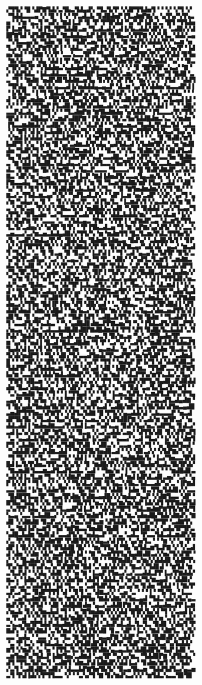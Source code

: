 ▞▜▜▞▝█▝▟▛▇▜▟▞▃▜▙▃▜▟▄▟▚▝▜▃▜▞▛▝▞▟▛▜▜▟▅▜▝▝▝▞▝▞▜▝▞▝▜▟▟▃▃▃▄▝▞▝█▝▐▝▞▝▛▃▟▃▙▝▊▟█▟▅▛▐▜▃▟▆▛▇▞▄▝▄▜▚▞▚▜▚▃▅▝▝▞▆▝▄▃▜▝▚▟▚▝▇▟▐▃▛▝▊▝▛▝▛▜▛▟▟▝▚▞▚▛▐▟▚▞▃▝█▜▝▜▜▟▅▛▐▃▆▜▃▝▝▟▐▜▃▜▛▜▟▟▊▃▅▝▜▃▟▃▟▞▃▟▐▞▙▃▟▟▞▟▛▞▄▝▃▟▉▞▞▟█▛▇▜▟▝▟▜▟▛▇▟▞▝▇▃▙▟▄▃▙▛▐▟▜▝▉▜▙▃▞▞▛▛▇▝▞▞▚▜▃▝▟▟▞▃▄▝▚▜▃▃▄▞▙▝▜▟▅▝▉▝▊▝▜▟▛▃▅▞▜▝▟▜▃▝▇▝▇▟▜▞▟▟▟▞▛▞▚▃▆▝▅▜▃▞▛▃▛▞▄▛▇▜▚▛▐▝▝▟▟▃▝▃▅▛▐▜▞▟▝▞▅▝▇▟▝▝▃▝▄▟▞▞▅▞▛▝▐▟▅▞▅▟▝▝▜▟▇▝▞▞▛▝▃▃▚▃▃▜▛▝▝▜▄▟▊▃▄▟▛▃▟▜▛▞▛▞▄▞▛▟▟▝▉▜▅▝▇▞▟▃▄▞▝▟▄▝▟▟▐▝▛▝▆▞▝▟▜▞▄▞▙▝▊▟▅▜▛▟▞▝▜▞▆▟▟▝▚▞▝▝▉▃▞▜▛▞▜▞▛▝▚▜▟▟▅▃▚▃▙▟▅▜▝▟▆▃▃▝▃▞▞▝▞▝▊▝█▛▇▜▛▃▚▃▞▝▇▝▞▝▟▟▜▟▃▝▐▟▃▟▟▃▃▜▃▟▆▟█▛▐▃▄▛▇▜▞▃▆▞▚▞▆▜▚▜▄▞▜▝█▟█▝▃▃▝▜▝▝▇▟▇▝▅▟▛▟▊▜▟▟▇▃▅▜▄▝▊▞▛▞▚▛▐▜▞▝▆▞▞▃▜▝▐▜▟▝▝▟▟▜▝▜▛▟▄▝▚▞▅▞▟▞▄▃▃▟▐▞▅▟▟▟▄▃▄▃▛▝▟▃▆▝▄▞▛▞▟▟▅▞▅▃▃▟▛▟▐▝▐▞▙▜▃▝▐▝▜▝█▟▃▞▅▛▇▟▚▞▃▝▅▞▜▟▐▟▚▝▐▝▃▜▄▟▄▝▃▞▟▟▄▝▝▝▟▝▚▜▛▃▅▟▅▞▝▜▛▞▙▞▜▃▄▜▞▟▉▝▉▝▚▃▚▟▉▟▊▟▜▟▝▜▝▃▜▃▄▟▐▟▝▞▞▝▝▃▛▞▜▜▅▛▐▜▃▟▊▞▜▟▛▟▚▟▅▃▟▞▞▃▅▞▞▃▙▃▛▞▟▟▐▝▚▝▝▟█▞▃▃▛▟▃▟▄▝▜▟█▝▞▝▝▜▃▟▆▛▇▝▇▜▙▟▇▟▅▝▅▜▟▟▞▝▐▜▃▃▃▞▛▞▜▜▞▜▛▟▝▝▝▟█▟▄▞▞▃▆▟▚▟█▛▇▝▐▜▞▛▇▝▉▞▃▜▅▜▟▟█▟▆▃▚▃▝▞▆▟▆▝▐▜▃▃▆▟▇▟▞▞▃▟█▞▚▝▉▞▞▝▟▃▛▟▝▝▚▟▆▃▅▃▞▜▄▟▄▜▚▟▃▜▟▝▃▟▃▝▞▝▇▜▝▟▐▞▚▃▙▟▉▞▞▟▆▞▜▞▝▟█▟█▃▚▟▆▟▚▟▜▜▛▞▜▞▙▃▞▜▄▞▃▜▝▞▆▟▐▞▟▟▟▝▃▞▟▃▙▛▇▝▝▝▟▝▆▜▟▝▝▟▚▝█▝▅▝▝▝▃▝▉▝▉▟▉▞▆▜▙▟▛▜▝▞▄▝▐▞▆▝█▝▄▞▃▟▆▃▙▜▚▟▄▝▄▟▜▟▃▟▝▞▙▟▆▜▛▞▃▝▅▝▆▟▉▟▅▝▜▟▛▞▜▝▃▞▅▃▚▜▜▛▇▃▆▟▐▝▝▝▉▃▝▞▚▜▃▝▉▟▇▞▅▜▝▟▊▟▜▃▟▜▄▝▊▃▟▝▜▞▆▜▙▞▚▜▚▟▅▜▛▞▚▃▛▃▃▟█▃▝▃▟▝▟▜▚▝▛▃▃▜▅▝█▟▇▃▃▝▇▝▟▟▐▞▙▟█▃▚▟▃▟▄▃▞▃▞▞▟▜▃▃▚▜▅▜▜▞▞▞▅▛▇▞▃▃▙▃▆▟▛▜▃▟▃▝▊▜▛▜▅▝█▞▞▞▆▜▙▞▃▜▄▃▛▃▃▃▝▜▃▃▃▞▜▝█▝▉▟▛▟▇▟▛▃▞▟▞▟▇▃▝▟▛▞▅▝▄▃▄▝█▝▜▝▃▟▐▃▛▝▇▟▐▟▅▟▜▞▃▃▄▜▄▃▆▞▙▝▟▝▞▃▝▝▃▛▇▃▃▟▄▝▜▃▜▟▆▞▛▜▚▛▐▛▐▝▆▝▉▝▜▃▅▜▅▟▇▞▆▛▐▜▄▞▃▟▟▝▝▟█▝▚▞▝▜▝▝▊▜▝▟▝▝▊▟▉▟▛▃▙▃▙▟▝▞▜▃▝▝▉▝▇▜▅▟▆▟▆▞▞▞▜▝▉▞▝▝▇▃▞▃▜▜▟▃▆▃▄▞▚▜▞▝▚▟▜▃▟▃▛▞▝▝▟▛▐▃▆▝▅▞▃▟▛▝▞▟▚▝▄▞▜▝▄▞▆▝▚▟▄▞▄▝▊▝▃▝▊▞▞▟▃▞▛▃▝▟▐▜▄▜▃▝▐▃▆▟▚▜▝▞▄▃▙▞▟▞▆▝▇▝▃▝▞▜▞▃▄▝▛▞▟▝▞▜▙▃▜▞▟▝▅▟█▟▞▃▚▟▊▝▚▜▛▝▉▟▟▟▝▃▞▞▜▃▄▞▜▞▛▜▞▝█▜▃▟▅▝▃▞▜▃▃▃▛▃▟▞▚▜▜▞▝▟▟▃▙▟▟▞▆▞▝▃▙▞▟▃▆▝▐▞▞▜▚▜▄▛▇▝▛▝▃▃▃▝▃▝▚▜▟▃▄▃▝▛▇▝▝▞▛▛▐▝▄▛▇▟▛▃▄▝▟▃▆▜▞▜▜▃▜▃▜▞▃▟▅▞▞▝▅▜▛▝▊▜▚▝▝▛▐▜▙▃▟▃▅▝▜▝▇▝▄▛▇▞▄▞▟▜▞▝▛▞▃▃▚▃▅▃▃▞▃▞▆▃▅▃▙▟▄▟▉▞▞▜▜▞▚▝▆▝▆▟▆▜▜▝█▃▜▃▆▞▛▟▃▜▜▜▅▜▞▞▙▝▃▟▛▞▅▟▃▞▛▞▚▝█▟▞▟▄▝█▟▅▛▐▟▆▃▄▝█▟▚▞▝▃▙▟█▞▙▜▝▝▊▛▐▞▝▟▐▜▛▜▜▞▜▞▝▝▟▜▞▟▇▟▞▞▛▝▛▝▉▞▚▛▇▃▄▞▚▟▞▟▞▝▄▃▞▝▆▃▟▜▝▜▄▜▃▝▃▝▊▝▊▃▄▝▉▝▉▃▞▝▐▃▛▟▐▝▝▜▝▃▟▝▄▃▄▜▃▜▟▜▛▝▉▜▞▃▚▞▜▞▛▃▟▜▄▞▝▃▞▝▞▃▄▃▜▝▚▝▜▝▛▃▝▟▉▞▝▞▚▟▜▃▜▃▆▜▝▃▆▟▇▃▟▃▜▃▚▟▉▝▚▝▟▝▞▞▛▃▞▃▚▃▛▜▅▜▛▝▛▟▟▃▝▃▛▃▜▃▚▜▙▟▃▟▞▟▛▜▞▜▃▜▛▃▜▜▃▞▄▟▅▝▄▜▄▞▃▜▚▝▉▛▐▝▜▟▚▞▝▟▚▜▙▟▉▃▟▝▃▜▄▟▅▞▞▝▚▞▆▝▊▞▜▝▅▜▝▃▚▟▉▞▆▃▟▞▝▟▟▃▞▟▃▞▄▟▄▞▚▝▝▟▐▝▜▜▜▟▊▞▅▃▟▞▚▃▅▝█▟▅▃▝▜▄▝▟▞▜▛▐▃▙▃▆▜▞▃▚▛▐▝▃▜▅▃▚▃▙▝▟▃▆▟▐▝▐▞▄▟▝▝█▞▚▟▉▞▃▟▄▞▟▟▛▞▄▞▝▞▟▜▛▛▇▃▅▜▛▞▝▃▙▞▝▜▟▜▛▝▚▟▅▜▄▟█▞▙▜▚▝▅▞▝▜▚▟▉▜▝▝▄▜▃▝▅▃▛▟▜▝▝▜▃▟▄▝▄▃▚▟▆▟▃▜▞▝▚▛▇▟▆▟▅▃▞▞▜▜▅▝█▟▐▛▐▜▅▝▟▜▝▟█▞▄▟▝▝▃▝█▟▄▃▝▝▄▃▙▜▛▟█▟▐▝▟▜▟▟▛▟▅▟▝▟▆▞▞▟█▟▝▝▆▞▙▃▞▝▅▜▛▝▆▞▞▟▄▝▃▜▄▃▞▟▅▃▅▟▜▜▞▟▐▟▊▜▄▝▉▝▄▃▞▜▝▜▃▞▝▜▙▛▐▟▜▝▃▟█▃▙▜▜▞▝▝▇▝█▟▆▝▝▜▃▟▟▜▝▞▜▝▃▃▟▜▞▜▚▃▙▃▝▝▚▝▄▟█▟▊▟▆▃▛▛▇▃▅▞▜▝▚▝▐▜▟▃▟▜▞▟▊▃▛▜▚▞▅▃▄▝▞▟▆▝▃▟▃▃▙▟█▟▉▟█▛▇▟█▟▆▟▟▝▛▜▝▟▜▝▉▟█▞▙▃▙▟▟▝▃▜▛▟▞▝▇▟▟▝▉▞▞▟▃▜▃▟▞▃▛▞▄▃▅▃▜▝▉▞▆▃▅▝▚▞▃▞▛▜▄▟▅▜▛▃▃▃▆▝▄▞▜▝▅▟▐▝█▃▟▝█▟▃▟█▟▆▝▜▝▛▝▃▞▚▞▝▃▟▜▚▝▆▟▊▟▟▜▜▟▅▟▜▜▄▟▞▟▐▃▚▜▝▟▞▜▜▝▅▜▅▝▝▃▚▝▄▃▅▟▃▝▅▝▃▟▝▃▆▜▚▟▅▝▉▃▟▃▜▝▜▞▟▞▅▟▛▜▝▝▜▞▝▟▊▞▜▞▃▃▟▜▅▟▞▜▚▃▟▜▛▝▅▞▆▜▟▛▐▃▝▝▃▟▆▟█▝▝▝▚▟▛▞▞▝█▜▞▞▚▜▞▞▚▝▄▞▛▝▜▜▝▝▅▟▄▛▐▛▐▞▜▝▟▝▟▟▛▟▉▃▛▜▟▟▜▛▐▃▟▜▟▟▅▃▆▝▛▟█▝▟▞▄▟▝▟█▝▐▟▉▞▄▞▆▃▝▜▜▟▛▃▃▜▚▛▇▜▙▞▆▝▃▃▛▟▞▟▟▞▆▟▃▟▅▟▛▞▚▝▉▞▅▝▆▟▝▝▟▃▛▜▚▞▆▜▚▃▙▞▃▜▄▞▝▛▇▜▝▟█▃▅▝▞▃▜▝▉▞▛▃▜▃▚▞▞▝▛▜▝▜▞▃▟▟▚▜▛▜▄▜▄▟▊▃▛▟▉▟▟▟▅▝█▃▞▟▅▟▄▞▄▝▃▟▝▟▛▞▝▃▛▝▆▜▞▝▄▝█▝▉▟▝▃▄▜▄▜▃▞▛▝▆▜▝▝▝▃▚▃▆▟▇▝▆▝▞▜▝▝▐▝▜▜▄▟▝▞▝▝▉▝▐▃▅▃▜▟▜▃▚▃▆▟▜▃▛▜▚▞▛▜▄▃▄▞▛▝▜▝▅▜▅▝▞▝▟▝▛▛▐▜▞▝▄▟▚▝▅▞▄▞▝▜▙▟▝▝▞▃▙▃▟▜▃▟▄▟▇▝▜▝█▞▄▟▞▜▅▟▅▜▙▜▛▞▙▝▚▞▅▜▚▃▟▝▃▟█▞▆▛▐▃▚▜▙▜▟▞▟▜▅▃▄▟▉▃▅▟▛▜▜▜▅▃▚▛▇▜▚▝▞▟▜▃▜▟▇▝█▝▛▜▞▞▄▃▟▟▞▟▝▃▙▃▃▃▛▝▅▃▟▟▛▜▙▜▙▝▞▜▃▟▃▜▄▞▚▜▅▃▚▃▅▃▚▞▞▟▜▟▉▛▇▝▞▃▟▞▆▝▆▜▛▃▞▝▅▟▟▃▟▟▐▝▆▟▅▟▇▃▃▞▛▃▙▟▐▃▅▝▚▟▚▃▄▝▉▟▚▜▄▞▅▃▚▟▛▜▄▝▊▟▃▞▃▟▐▃▚▞▟▃▞▟▛▝▇▜▄▝▞▝▉▃▄▝▞▃▞▃▟▟▞▃▅▞▝▟▜▜▞▟▊▝▊▞▟▜▚▟▜▝▃▝▄▃▟▃▙▜▙▞▛▟▚▟▞▜▄▃▙▛▐▞▃▟▛▝▚▃▃▞▝▃▟▝▜▃▞▝▐▞▝▟▝▟▆▜▛▜▝▃▙▟▇▝▞▝▜▞▚▞▜▟█▝▛▟▊▝▝▟▉▃▚▝▃▃▄▝▄▞▞▜▝▝▄▝█▟▟▜▄▟▝▝▚▟▟▟▊▟▛▃▛▟▇▃▟▟▝▝▜▟▟▜▙▜▅▟▉▃▟▝▝▞▝▟▊▃▞▞▝▞▙▛▇▞▚▝▟▝▜▝▜▞▝▝▄▜▃▝▃▃▛▜▞▝▟▟▐▝▝▟▉▞▞▃▄▝▅▟▇▟▇▞▙▝▐▃▞▜▅▃▃▜▛▟█▟▐▃▜▞▛▟▅▃▜▜▚▃▜▞▄▜▞▝▊▝▆▟█▞▛▞▞▞▆▜▙▜▙▟▅▜▄▟▃▜▙▜▛▟▞▝▇▃▆▟▊▜▃▃▆▃▟▜▃▟▜▃▟▃▝▃▟▝▝▜▅▞▅▝▐▝▃▝▄▞▝▃▚▝▝▝▆▟█▟▊▃▚▟▞▟▐▃▜▃▆▝▜▃▝▞▞▟▇▟▚▟█▜▃▃▚▟▛▃▟▝▆▟▐▟▛▟▃▟▊▃▅▞▝▃▞▝▄▛▐▞▞▟▝▝▜▝▄▝▞▝▄▝▞▝▜▞▟▃▞▟▊▝▊▜▄▃▚▜▙▃▜▟▃▃▟▞▚▞▃▝▐▛▇▟▃▃▚▟▟▝▐▞▆▝▟▟▅▜▛▝▝▝█▞▜▟▚▝▜▝▟▟▉▝▐▟▅▝▊▃▜▜▄▜▟▟▊▞▞▃▃▝▉▟█▜▜▃▃▜▛▝▜▃▄▜▛▟▆▞▛▟▇▃▄▟█▞▞▞▅▟▄▞▚▃▛▝▞▟▇▜▃▃▝▟▛▝▇▜▙▞▜▟▄▜▝▞▙▝▛▟▝▝▝▜▙▜▜▝▅▃▚▜▄▞▆▞▆▞▅▛▐▟▞▟▜▝▛▛▇▟▟▜▟▃▚▞▛▛▐▟▄▝▟▃▟▞▜▃▄▟▛▟▐▃▛▝▝▟▞▟▞▜▛▜▝▜▟▃▆▟▆▛▇▜▜▞▆▜▞▜▚▃▄▝▃▃▜▃▙▟█▃▞▝▞▃▅▝▇▞▆▟▆▜▝▝▜▃▙▝▆▃▚▟▅▟█▞▜▟▞▟▇▟▚▝▇▟▊▝▞▟▇▟▇▝▉▃▛▃▞▃▝▞▆▃▚▟▜▃▆▝▟▜▟▟▊▝▅▞▄▟▚▞▛▜▛▝▃▟▇▜▚▝▃▝▇▟▐▟▚▃▆▜▝▜▟▝▆▛▇▃▃▜▅▟█▝▇▟▉▝▝▝▄▟▐▟▊▃▚▝▄▟▄▜▛▜▛▃▚▟█▃▙▟▆▝▆▟▊▟▝▃▃▟▜▞▄▝▅▟▄▃▛▝▚▞▃▝▃▟▃▝▛▃▃▜▟▃▟▃▆▟▛▞▆▞▃▝▛▞▜▝▇▟▚▟▆▜▛▝▛▟▉▜▜▞▞▟▄▃▞▟▐▜▚▝▄▞▅▜▃▝▝▝▆▝▞▝▄▝▛▝▟▛▐▝▉▞▞▞▛▟▜▝█▜▟▟█▝█▞▝▝▆▞▜▜▄▜▝▜▙▝▅▜▟▃▆▜▃▛▇▝▞▝▞▃▟▟▝▟▅▝▞▟▆▝▟▞▚▃▆▜▟▛▐▟▝▝▇▝▚▃▆▜▜▜▄▜▄▟▉▟▉▃▞▞▅▞▜▞▟▜▛▝▞▝▞▝█▃▆▟▞▞▟▞▜▟▐▞▙▜▄▜▝▝█▝▝▝▜▛▇▟▉▞▚▞▆▞▞▟▟▟▉▝▟▟▛▜▚▜▚▞▆▜▞▜▚▟▚▃▚▞▚▛▇▛▇▝█▟▝▃▚▟▞▟▞▟▚▝▇▃▞▞▜▟▊▟▝▝▆▜▟▝▆▃▜▃▛▟▝▝▞▟▄▝▟▟▊▝▛▝▅▝▇▝▐▃▄▛▐▜▅▃▞▃▞▃▃▟▟▃▛▛▐▃▞▛▇▟▟▞▆▃▚▝▐▟▆▞▚▞▞▝▟▞▞▟▅▜▅▝▟▟▜▝▟▟▟▃▜▝▅▜▟▞▜▞▆▃▄▟▝▝▟▟▉▞▞▃▞▃▞▃▚▟▟▜▜▝▐▟▝▜▃▝▃▝▃▟▜▟▛▟▄▝▄▞▄▞▅▝▊▟▅▝▜▟▟▝▐▝▇▞▛▃▛▃▞▜▃▝▉▟▛▜▜▜▝▟▝▝▊▜▝▃▝▟▇▃▞▞▝▃▅▝▃▝▝▝▐▝▝▜▞▜▃▝▐▃▃▞▝▃▅▜▄▟▆▛▇▝▅▞▅▝▆▜▞▟▜▜▅▝▇▟▞▟▇▞▚▜▅▃▄▟▝▜▟▃▚▟▞▞▙▞▄▃▆▟▚▜▚▝▟▜▟▝▝▟▉▝▟▟█▟▊▟▅▝▄▃▞▃▟▟▊▛▇▝▄▜▜▝▃▟▄▟▅▃▛▛▐▃▆▞▅▃▙▝▊▞▄▜▅▃▙▟▝▜▝▝▄▝▇▜▅▟▅▞▛▞▞▟▟▝█▜▛▞▙▞▟▝▜▝▞▃▄▟▐▞▄▝▛▃▟▝▝▞▚▜▝▞▅▜▟▞▆▟█▞▅▟▜▝▄▝▟▟▚▞▅▝▞▝▟▜▛▞▅▝▃▜▝▃▚▟▞▃▚▃▄▜▅▜▛▜▟▟▚▟▄▟▇▟▜▜▄▝▊▟▝▃▙▟▚▟▃▟▃▜▃▜▃▝▉▟▊▝▞▟▅▜▝▛▇▟▚▝▚▜▛▟▇▟▝▃▜▞▆▟▝▞▟▟▐▜▞▟▊▝▊▃▝▟▛▝▐▃▚▝▇▟▝▟▇▜▃▝▄▜▞▃▃▝▄▟▄▝▝▃▃▝▞▃▝▜▃▝▇▝▆▜▜▝▄▃▄▛▇▝▟▟▛▝▄▃▜▝█▟▉▟▛▞▄▟▟▝▝▃▝▛▐▃▚▝▜▜▟▃▟▃▚▃▞▟▜▟▉▟▛▟▜▝▟▞▛▃▜▟▛▝▟▃▙▜▃▞▚▞▙▟▟▞▆▜▝▞▆▟▚▝▄▝▅▝▐▜▜▃▜▃▜▞▆▜▛▟▇▞▄▃▄▃▙▞▟▟█▟█▜▞▜▄▛▐▟▉▝▃▃▆▜▅▟▚▞▜▟▃▛▐▟▇▜▅▞▃▟▇▟▝▃▄▜▛▝▚▞▄▞▆▃▝▜▟▟▉▛▇▝▟▜▙▟▄▝▟▜▝▜▜▃▜▟▚▃▜▝▃▟▇▜▝▟▆▃▛▟▐▟▇▟▛▞▟▟▐▃▞▝▊▟▆▞▆▜▝▞▃▜▟▞▞▃▜▝▃▟▊▟█▃▚▟▊▞▝▟▃▃▙▛▇▜▅▜▙▜▞▝▉▃▄▜▙▃▅▝▜▟▟▜▟▜▃▞▄▃▅▃▜▝▛▟▐▟▞▞▛▜▜▃▃▝▞▝▝▃▚▞▜▝▇▝▊▞▆▟▚▃▞▞▞▝▆▜▟▃▚▃▃▜▉▜▉
